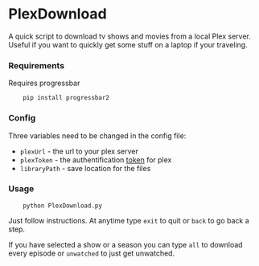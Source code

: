 # PlexDownload

A quick script to download tv shows and movies from a local Plex server. Useful if you want to quickly get some stuff on a laptop if your traveling.

### Requirements

Requires progressbar

```
	pip install progressbar2
```

### Config

Three variables need to be changed in the config file:
* `plexUrl` - the url to your plex server
* `plexToken` - the authentification [token](https://support.plex.tv/hc/en-us/articles/204059436-Finding-an-authentication-token-X-Plex-Token) for plex
* `libraryPath` - save location for the files

### Usage

``` 
	python PlexDownload.py 
```

Just follow instructions. At anytime type `exit` to quit or `back` to go back a step.

If you have selected a show or a season you can type `all` to download every episode or `unwatched` to just get unwatched.